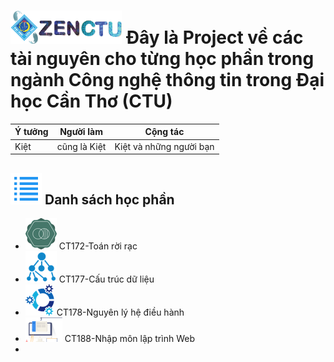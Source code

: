 # <img src="https://raw.githubusercontent.com/Zenfection/Image/master/2020/12/15-13-03-42-ZenCTU.png" title="" alt="ZenCTU.png" width="178"> Đây là Project về các tài nguyên cho từng học phần trong ngành Công nghệ thông tin trong Đại học Cần Thơ (CTU)

| Ý tưởng | Người làm    | Cộng tác                |
| ------- | ------------ | ----------------------- |
| Kiệt    | cũng là Kiệt | Kiệt và những người bạn |

## <img src="https://raw.githubusercontent.com/Zenfection/Image/master/2020/11/06-20-18-29-icons8-list.png" title="" alt="icons8-list.png" width="50"> Danh sách học phần

- ![toanroirac - 01.png](https://raw.githubusercontent.com/Zenfection/Image/master/2020/12/15-13-13-07-toanroirac%20-%2001.png)   CT172-Toán rời rạc
- ![cautrucdulieu.png](https://raw.githubusercontent.com/Zenfection/Image/master/2020/12/15-13-15-54-cautrucdulieu.png)   CT177-Cấu trúc dữ liệu
- ![os.png](https://raw.githubusercontent.com/Zenfection/Image/master/2020/12/15-13-16-57-os.png)     CT178-Nguyên lý hệ điều hành
- <img src="https://raw.githubusercontent.com/Zenfection/Image/master/2020/12/15-13-22-31-building_website.png" title="" alt="building_website.png" width="59"> CT188-Nhập môn lập trình Web
- 
